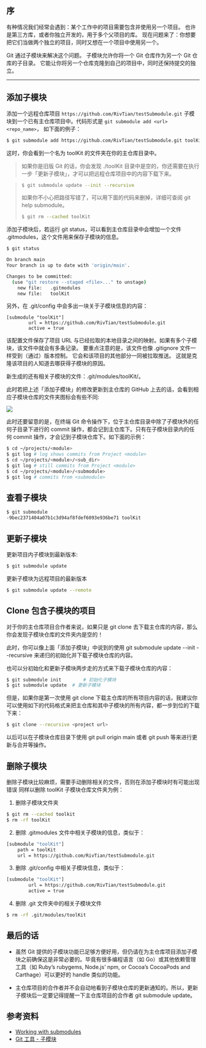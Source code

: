 ## 序

有种情况我们经常会遇到：某个工作中的项目需要包含并使用另一个项目。 也许是第三方库，或者你独立开发的，用于多个父项目的库。 现在问题来了：你想要把它们当做两个独立的项目，同时又想在一个项目中使用另一个。

Git 通过子模块来解决这个问题。 子模块允许你将一个 Git 仓库作为另一个 Git 仓库的子目录。 它能让你将另一个仓库克隆到自己的项目中，同时还保持提交的独立。

---

## 添加子模块

添加一个远程仓库项目 `https://github.com/RivTian/testSubmodule.git` 子模块到一个已有主仓库项目中。代码形式是 `git submodule add <url> <repo_name>`， 如下面的例子：

```sh
$ git submodule add https://github.com/RivTian/testSubmodule.git toolKit
```

这时，你会看到一个名为 toolKit 的文件夹在你的主仓库目录中。

> 如果你是旧版 Git 的话，你会发现 ./toolKit 目录中是空的，你还需要在执行一步「更新子模块」，才可以把远程仓库项目中的内容下载下来。

> ```sh
> $ git submodule update --init --recursive
> ```
> 如果你不小心把路径写错了，可以用下面的代码来删掉，详细可查阅 git help submodule。
> ```sh
> $ git rm --cached toolKit
> ```

添加子模块后，若运行 git status，可以看到主仓库目录中会增加一个文件 .gitmodules，这个文件用来保存子模块的信息。 

```sh
$ git status

On branch main
Your branch is up to date with 'origin/main'.

Changes to be committed:
  (use "git restore --staged <file>..." to unstage)
	new file:   .gitmodules
	new file:   toolKit
```

另外，在 .git/config 中会多出一块关于子模块信息的内容：

```text
[submodule "toolKit"]
        url = https://github.com/RivTian/testSubmodule.git
        active = true
```

该配置文件保存了项目 URL 与已经拉取的本地目录之间的映射。如果有多个子模块，该文件中就会有多条记录。 要重点注意的是，该文件也像 .gitignore 文件一样受到（通过）版本控制。 它会和该项目的其他部分一同被拉取推送。 这就是克隆该项目的人知道去哪获得子模块的原因。

新生成的还有相关子模块的文件：.git/modules/toolKit/。

此时若把上述「添加子模块」的修改更新到主仓库的 GitHub 上去的话，会看到相应子模块仓库的文件夹图标会有些不同:

![](https://images.cnblogs.com/cnblogs_com/RioTian/2326543/o_250210045212_db547d63-0ad0-45b1-a7ec-d1f85c6019a6.png)

此时还要留意的是，在终端 Git 命令操作下，位于主仓库目录中除了子模块外的任何子目录下进行的 commit 操作，都会记到主仓库下。只有在子模块目录内的任何 commit 操作，才会记到子模块仓库下。如下面的示例：

```sh
$ cd ~/projects/<module>
$ git log # log shows commits from Project <module>
$ cd ~/projects/<module>/<sub_dir>
$ git log # still commits from Project <module>
$ cd ~/projects/<module>/<submodule>
$ git log # commits from <submodule>
```

## 查看子模块

```sh
$ git submodule
-9bec2371404a07b1c3d94af8fdef6093e936be71 toolKit
```


## 更新子模块
更新项目内子模块到最新版本:

```sh
$ git submodule update
```

更新子模块为远程项目的最新版本

```sh
$ git submodule update --remote
```

## Clone 包含子模块的项目

对于你的主仓库项目合作者来说，如果只是 git clone 去下载主仓库的内容，那么你会发现子模块仓库的文件夹内是空的！

此时，你可以像上面「添加子模块」中说到的使用 git submodule update --init --recursive 来递归的初始化并下载子模块仓库的内容。

也可以分初始化和更新子模块两步走的方式来下载子模块仓库的内容：

```sh
$ git submodule init		# 初始化子模块
$ git submodule update	# 更新子模块
```

但是，如果你是第一次使用 git clone 下载主仓库的所有项目内容的话，我建议你可以使用如下的代码格式来把主仓库和其中子模块的所有内容，都一步到位的下载下来：

```sh
$ git clone --recursive <project url>
```

以后可以在子模块仓库目录下使用 git pull origin main 或者 git push 等来进行更新与合并等操作。

## 删除子模块

删除子模块比较麻烦，需要手动删除相关的文件，否则在添加子模块时有可能出现错误 同样以删除 toolKit 子模块仓库文件夹为例：

1. 删除子模块文件夹

```sh
$ git rm --cached toolkit
$ rm -rf toolKit
```

2. 删除 .gitmodules 文件中相关子模块的信息，类似于：

```sh
[submodule "toolKit"]
	path = toolKit
	url = https://github.com/RivTian/testSubmodule.git
```

3. 删除 .git/config 中相关子模块信息，类似于：

```sh
[submodule "toolKit"]
        url = https://github.com/RivTian/testSubmodule.git
        active = true
```

4. 删除 .git 文件夹中的相关子模块文件

```sh
$ rm -rf .git/modules/toolKit
```

## 最后的话

- 虽然 Git 提供的子模块功能已足够方便好用，但仍请在为主仓库项目添加子模块之前确保这是非常必要的。毕竟有很多编程语言（如 Go）或其他依赖管理工具（如 Ruby’s rubygems, Node.js’ npm, or Cocoa’s CocoaPods and Carthage）可以更好的 handle 类似的功能。

- 主仓库项目的合作者并不会自动地看到子模块仓库的更新通知的。所以，更新子模块后一定要记得提醒一下主仓库项目的合作者 git submodule update。

## 参考资料

- [Working with submodules](https://github.blog/open-source/git/working-with-submodules/)
- [Git 工具 - 子模块](https://git-scm.com/book/zh/v2/Git-%E5%B7%A5%E5%85%B7-%E5%AD%90%E6%A8%A1%E5%9D%97)